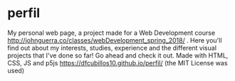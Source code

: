 # perfil
My personal web page, a project made for a Web Development course http://johnguerra.co/classes/webDevelopment_spring_2018/ . Here you'll find out about my interests, studies, experience and the different visual projects that I've done so far! Go ahead and check it out. Made with HTML, CSS, JS and p5js https://dfcubillos10.github.io/perfil/
(the MIT License was used)
